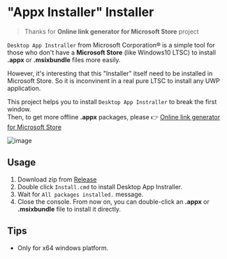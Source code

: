 # "Appx Installer" Installer

> Thanks for **Online link generator for Microsoft Store** project

`Desktop App Instraller` from Microsoft Corporation® is a simple tool for those who don't have a **Microsoft Store** (like Windows10 LTSC) to install **.appx** or **.msixbundle** files more easily.

However, it's interesting that this "Installer" itself need to be installed in Microsoft Store. So it is inconvinent in a real pure LTSC to install any UWP application.

This project helps you to install `Desktop App Instraller` to break the first window.  
Then, to get more offline **.appx** packages, please 👉 [Online link generator for Microsoft Store](https://store.rg-adguard.net/)

![image](https://github.com/yqs112358/AppxInstaller-Installer/assets/37969157/9f02e825-ffdd-4b38-8ef4-a9ea047f524b)

## Usage

1. Download zip from [Release](https://github.com/yqs112358/AppxInstaller-Installer/releases)
2. Double click `Install.cmd` to install Desktop App Instraller.
3. Wait for `All packages installed.` message.
4. Close the console. From now on, you can double-click an **.appx** or **.msixbundle** file to install it directly.

## Tips

- Only for x64 windows platform.
